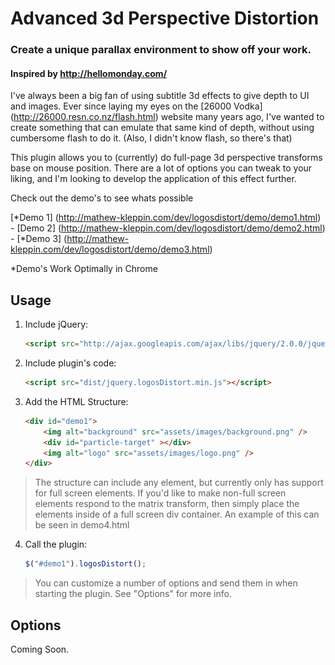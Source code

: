 # Advanced 3d Perspective Distortion

### Create a unique parallax environment to show off your work.
#### Inspired by http://hellomonday.com/

I've always been a big fan of using subtitle 3d effects to give depth to UI and images. Ever since laying my eyes on the [26000 Vodka] (http://26000.resn.co.nz/flash.html) website many years ago, I've wanted to create something that can emulate that same kind of depth, without using cumbersome flash to do it. (Also, I didn't know flash, so there's that)

This plugin allows you to (currently) do full-page 3d perspective transforms base on mouse position. There are a lot of options you can tweak to your liking, and I'm looking to develop the application of this effect further.

Check out the demo's to see whats possible

[*Demo 1] (http://mathew-kleppin.com/dev/logosdistort/demo/demo1.html) - [Demo 2] (http://mathew-kleppin.com/dev/logosdistort/demo/demo2.html) - [*Demo 3] (http://mathew-kleppin.com/dev/logosdistort/demo/demo3.html)

*Demo's Work Optimally in Chrome

## Usage

1. Include jQuery:

	```html
	<script src="http://ajax.googleapis.com/ajax/libs/jquery/2.0.0/jquery.min.js"></script>
	```

2. Include plugin's code:

	```html
	<script src="dist/jquery.logosDistort.min.js"></script>
	```

3. Add the HTML Structure:

	```html
	<div id="demo1">
        <img alt="background" src="assets/images/background.png" />
        <div id="particle-target" ></div>
        <img alt="logo" src="assets/images/logo.png" />
    </div>
	```

> The structure can include any element, but currently only has support for full screen elements. If you'd like to make non-full screen elements respond to the matrix transform, then simply place the elements inside of a full screen div container. An example of this can be seen in demo4.html


4. Call the plugin:

	```javascript
	$("#demo1").logosDistort();
	```

> You can customize a number of options and send them in when starting the plugin. See "Options" for more info.

## Options

Coming Soon.
